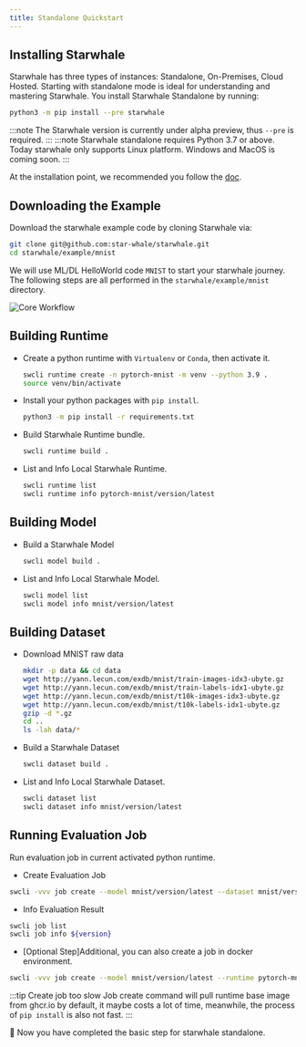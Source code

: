 ```yaml
---
title: Standalone Quickstart
---
```


## Installing Starwhale

Starwhale has three types of instances: Standalone, On-Premises, Cloud Hosted. Starting with standalone mode is ideal for understanding and mastering Starwhale.
You install Starwhale Standalone by running:

```bash
python3 -m pip install --pre starwhale
```

:::note
The Starwhale version is currently under alpha preview, thus `--pre` is required.
:::
:::note
Starwhale standalone requires Python 3.7 or above. Today starwhale only supports Linux platform. Windows and MacOS is coming soon.
:::

At the installation point, we recommended you follow the [doc](../standalone/installation.md).

## Downloading the Example

Download the starwhale example code by cloning Starwhale via:

```bash
git clone git@github.com:star-whale/starwhale.git
cd starwhale/example/mnist
```

We will use ML/DL HelloWorld code `MNIST` to start your starwhale journey. The following steps are all performed in the `starwhale/example/mnist` directory.

![Core Workflow](../img/core-workflow.gif)

## Building Runtime

- Create a python runtime with `Virtualenv` or `Conda`, then activate it.

  ```bash
  swcli runtime create -n pytorch-mnist -m venv --python 3.9 .
  source venv/bin/activate
  ```

- Install your python packages with `pip install`.

  ```bash
  python3 -m pip install -r requirements.txt
  ```

- Build Starwhale Runtime bundle.

  ```bash
  swcli runtime build .
  ```

- List and Info Local Starwhale Runtime.

  ```bash
  swcli runtime list
  swcli runtime info pytorch-mnist/version/latest
  ```

## Building Model

- Build a Starwhale Model

  ```bash
  swcli model build .
  ```

- List and Info Local Starwhale Model.

  ```bash
  swcli model list
  swcli model info mnist/version/latest
  ```

## Building Dataset

- Download MNIST raw data

  ```bash
  mkdir -p data && cd data
  wget http://yann.lecun.com/exdb/mnist/train-images-idx3-ubyte.gz
  wget http://yann.lecun.com/exdb/mnist/train-labels-idx1-ubyte.gz
  wget http://yann.lecun.com/exdb/mnist/t10k-images-idx3-ubyte.gz
  wget http://yann.lecun.com/exdb/mnist/t10k-labels-idx1-ubyte.gz
  gzip -d *.gz
  cd ..
  ls -lah data/*
  ```

- Build a Starwhale Dataset

  ```bash
  swcli dataset build .
  ```

- List and Info Local Starwhale Dataset.

  ```bash
  swcli dataset list
  swcli dataset info mnist/version/latest
  ```

## Running Evaluation Job

Run evaluation job in current activated python runtime.

- Create Evaluation Job

 ```bash
 swcli -vvv job create --model mnist/version/latest --dataset mnist/version/latest
 ```

- Info Evaluation Result

 ```bash
 swcli job list
 swcli job info ${version}
 ```

- [Optional Step]Additional, you can also create a job in docker environment.

 ```bash
 swcli -vvv job create --model mnist/version/latest --runtime pytorch-mnist/version/latest --dataset mnist/version/latest --use-docker
 ```

  :::tip Create job too slow
  Job create command will pull runtime base image from ghcr.io by default, it maybe costs a lot of time, meanwhile, the process of `pip install` is also not fast.
  :::

  👏 Now you have completed the basic step for starwhale standalone.
